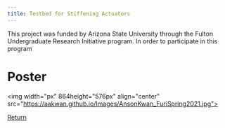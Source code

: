 ```yaml
---
title: Testbed for Stiffening Actuators
---
```


This project was funded by Arizona State University through the Fulton Undergraduate Research Initiative
program. In order to participate in this program 

# Poster


<img width="px" 864height="576px" align="center" src="https://aakwan.github.io/Images/AnsonKwan_FuriSpring2021.jpg">

[Return](/index)

